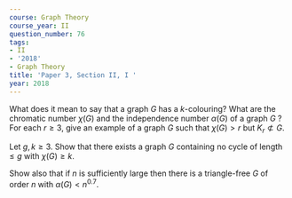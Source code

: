 ```yaml
---
course: Graph Theory
course_year: II
question_number: 76
tags:
- II
- '2018'
- Graph Theory
title: 'Paper 3, Section II, I '
year: 2018
---
```




What does it mean to say that a graph $G$ has a $k$-colouring? What are the chromatic number $\chi(G)$ and the independence number $\alpha(G)$ of a graph $G$ ? For each $r \geqslant 3$, give an example of a graph $G$ such that $\chi(G)>r$ but $K_{r} \not \subset G$.

Let $g, k \geqslant 3$. Show that there exists a graph $G$ containing no cycle of length $\leqslant g$ with $\chi(G) \geqslant k$.

Show also that if $n$ is sufficiently large then there is a triangle-free $G$ of order $n$ with $\alpha(G)<n^{0.7}$.